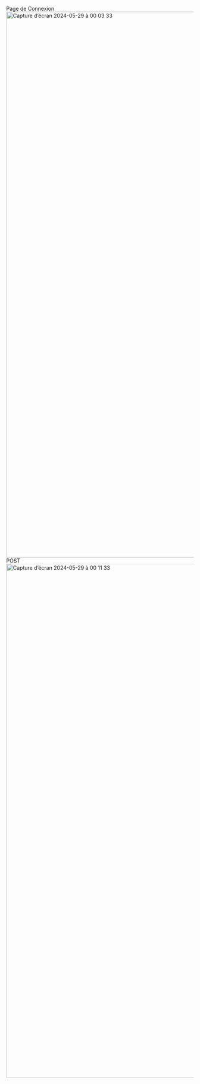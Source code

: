 Page de Connexion
<img width="1467" alt="Capture d’écran 2024-05-29 à 00 03 33" src="https://github.com/user-attachments/assets/6e6cd369-b157-4ad1-bbe2-b24c4b96062d" />
POST
<img width="1381" alt="Capture d’écran 2024-05-29 à 00 11 33" src="https://github.com/user-attachments/assets/22bb3393-963a-4c08-9594-45159adb9004" />
